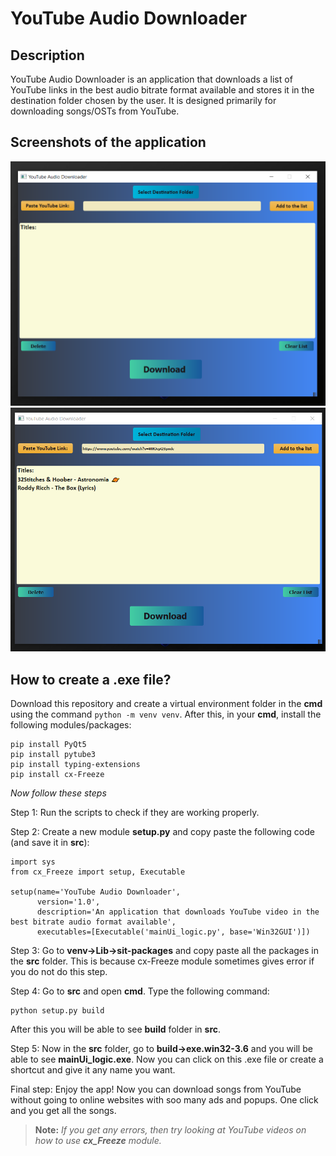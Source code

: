 ﻿# YouTube Audio Downloader
  
## Description
  YouTube Audio Downloader is an application that downloads a list of YouTube links in the best audio bitrate format available and stores it in the destination folder chosen by the user. It is designed primarily for downloading songs/OSTs from YouTube. 

## Screenshots of the application
![](screenshots/1.png)
![](screenshots/2.png)

## How to create a .exe file?
Download this repository and create a virtual environment folder in the **cmd** using the command ````python -m venv venv````. After this, in your **cmd**, install the following modules/packages:
````
pip install PyQt5
pip install pytube3
pip install typing-extensions
pip install cx-Freeze
````

*Now follow these steps*

Step 1: Run the scripts to check if they are working properly.

Step 2: Create a new module **setup.py** and copy paste the following code (and save it in **src**):

````
import sys
from cx_Freeze import setup, Executable

setup(name='YouTube Audio Downloader',
      version='1.0',
      description='An application that downloads YouTube video in the best bitrate audio format available',
      executables=[Executable('mainUi_logic.py', base='Win32GUI')])
````

Step 3: Go to **venv->Lib->sit-packages** and copy paste all the packages in the **src** folder. This is because cx-Freeze module sometimes gives error if you do not do this step. 

Step 4: Go to **src** and open **cmd**. Type the following command:
````
python setup.py build
````
After this you will be able to see **build** folder in **src**. 

Step 5: Now in the **src** folder, go to **build->exe.win32-3.6** and you will be able to see **mainUi_logic.exe**.
Now you can click on this .exe file or create a shortcut and give it 
any name you want.

Final step: Enjoy the app! Now you can download songs from YouTube without going to online websites with soo many ads and popups. One click and you get all the songs.

>**Note:** *If you get any errors, then try looking at YouTube videos on how to use **cx_Freeze** module.*
